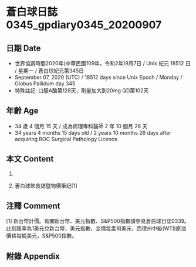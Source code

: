 [_metadata_:encoding]: - "utf-8"
[_metadata_:language]: - "zh-Hant-TW"
[_metadata_:fileformat]: - "markdown"
[_metadata_:MIME_type]: - "text/plain"
[_metadata_:markdown_version]: - "commonmark version 0.29"
[_metadata_:markdown_spec]: - "https://spec.commonmark.org/0.29/"

# 蒼白球日誌0345_gpdiary0345_20200907 #

## 日期 Date ##

* 世界協調時間2020年(中華民國109年，令和2年)9月7日 / Unix 紀元 18512 日 / 星期一 / 蒼白球紀元第345日
* September 07, 2020 (UTC) / 18512 days since Unix Epoch / Monday / Globus Pallidum day 345
* 特殊註記: 口服A酸第128天，劑量加大到20mg QD第102天

## 年齡 Age ##

* 34 歲 4 個月 15 天 / 成為病理專科醫師 2 年 10 個月 26 天
* 34 years 4 months 15 days old / 2 years 10 months 26 days after acquiring ROC Surgical Pathology Licence

## 本文 Content ##

1. 

    
2. 蒼白球飲食誌暨物價筆記[1]

    

## 注釋 Comment ##

[1] 新台幣計價。有關新台幣、美元指數、S&P500指數請參見蒼白球日誌0339。此刻匯率為1美元兌新台幣，美元指數，金價每盎司美元，西德州中級(WTI)原油價格每桶美元，S&P500指數。



## 附錄 Appendix ##

